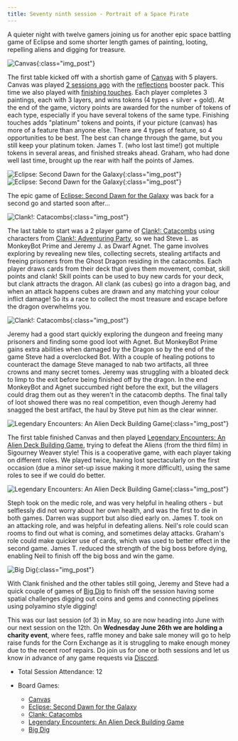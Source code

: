 ```yaml
---
title: Seventy ninth session - Portrait of a Space Pirate
---
```


A quieter night with twelve gamers joining us for another epic space battling game of Eclipse and some shorter length games of painting, looting, repelling aliens and digging for treasure.

![Canvas](/images/posts/2024_05_29/Canvas01.jpg "Canvas"){:class="img_post"}

The first table kicked off with a shortish game of [Canvas][Ca] with 5 players.  Canvas was played [2 sessions ago][77] with the [reflections][CaR] booster pack.  This time we also played with [finishing touches][CaFT]. Each player completes 3 paintings, each with 3 layers, and wins tokens (4 types + silver + gold).  At the end of the game, victory points are awarded for the number of tokens of each type, especially if you have several tokens of the same type.  Finishing touches adds "platinum" tokens and points, if your picture (canvas) has more of a feature than anyone else.  There are 4 types of feature, so 4 opportunities to be best.  The best can change through the game, but you still keep your platinum token.  James T. (who lost last time!) got multiple tokens in several areas, and finished streaks ahead.  Graham, who had done well last time, brought up the rear with half the points of James.

![Eclipse: Second Dawn for the Galaxy](/images/posts/2024_05_29/Eclipse01.jpg "Eclipse: Second Dawn for the Galaxy"){:class="img_post"}
![Eclipse: Second Dawn for the Galaxy](/images/posts/2024_05_29/Eclipse02.jpg "Eclipse: Second Dawn for the Galaxy"){:class="img_post"}

The epic game of [Eclipse: Second Dawn for the Galaxy][Ecl] was back for a second go and started soon after...

![Clank!: Catacombs](/images/posts/2024_05_29/Clank01.jpg "Clank!: Catacombs"){:class="img_post"}

The last table to start was a 2 player game of [Clank!: Catacombs][CC] using characters from [Clank!: Adventuring Party][CAP], so we had Steve L. as MonkeyBot Prime and Jeremy J. as Dwarf Agnet. The game involves exploring by revealing new tiles, collecting secrets, stealing artifacts and freeing prisoners from the Ghost Dragon residing in the catacombs. Each player draws cards from their deck that gives them movement, combat, skill points and clank! Skill points can be used to buy new cards for your deck, but clank attracts the dragon. All clank (as cubes) go into a dragon bag, and when an attack happens cubes are drawn and any matching your colour inflict damage! So its a race to collect the most treasure and escape before the dragon overwhelms you.

![Clank!: Catacombs](/images/posts/2024_05_29/Clank02.jpg "Clank!: Catacombs"){:class="img_post"}

Jeremy had a good start quickly exploring the dungeon and freeing many prisoners and finding some good loot with Agnet. But MonkeyBot Prime gains extra abilities when damaged by the Dragon so by the end of the game Steve had a overclocked Bot. With a couple of healing potions to counteract the damage Steve managed to nab two artifacts, all three crowns and many secret tomes. Jeremy was struggling with a bloated deck to limp to the exit before being finished off by the dragon. In the end MonkeyBot and Agnet succumbed right before the exit, but the villagers could drag them out as they weren't in the catacomb depths. The final tally of loot showed there was no real competition, even though Jeremy had snagged the best artifact, the haul by Steve put him as the clear winner.

![Legendary Encounters: An Alien Deck Building Game](/images/posts/2024_05_29/Aliens01.jpg "Legendary Encounters: An Alien Deck Building Game"){:class="img_post"}

The first table finished Canvas and then played [Legendary Encounters: An Alien Deck Building Game][LEA], trying to defeat the Aliens (from the third film) in Sigourney Weaver style!  This is a cooperative game, with each player taking on different roles. We played twice, having lost spectacularly on the first occasion (due a minor set-up issue making it more difficult), using the same roles to see if we could do better.

![Legendary Encounters: An Alien Deck Building Game](/images/posts/2024_05_29/Aliens02.jpg "Legendary Encounters: An Alien Deck Building Game"){:class="img_post"}

Steph took on the medic role, and was very helpful in healing others - but selflessly did not worry about her own health, and was the first to die in both games.  Darren was support but also died early on. James T. took on an attacking role, and was helpful in defeating aliens.  Neil's role could scan rooms to find out what is coming, and sometimes delay attacks. Graham's role could make quicker use of cards, which was used to better effect in the second game.   James T. reduced the strength of the big boss before dying, enabling Neil to finish off the big boss and win the game.

![Big Dig](/images/posts/2024_05_29/BigDig01.jpg "Big Dig"){:class="img_post"}

With Clank finished and the other tables still going, Jeremy and Steve had a quick couple of games of [Big Dig][BD] to finish off the session having some spatial challenges digging out coins and gems and connecting pipelines using polyamino style digging!

This was our last session (of 3) in May, so are now heading into June with our next session on the 12th. On **Wednesday June 26th we are holding a charity event**, where fees, raffle money and bake sale money will go to help raise funds for the Corn Exchange as it is struggling to make enough money due to the recent roof repairs. Do join us for one or both sessions and let us know in advance of any game requests via [Discord][Contact]. 

* Total Session Attendance: 12
* Board Games:

     * [Canvas][Ca]
     * [Eclipse: Second Dawn for the Galaxy][Ecl]
     * [Clank: Catacombs][CC]
     * [Legendary Encounters: An Alien Deck Building Game][LEA]
     * [Big Dig][BD]

[LEA]: {{site.data.BoardGameLinks.LegendaryEncountersAnAlienDeckBuildingGame.Link}}
[Ecl]: {{site.data.BoardGameLinks.EclipseSecondDawnForTheGalaxy.Link}}
[CC]: {{site.data.BoardGameLinks.ClankCatacombs.Link}}
[CAP]: {{site.data.BoardGameLinks.ClankAdventuringParty.Link}}
[Ca]: {{site.data.BoardGameLinks.Canvas.Link}}
[CaR]: {{site.data.BoardGameLinks.CanvasReflections.Link}}
[CaFT]: {{site.data.BoardGameLinks.CanvasFinishingTouches.Link}}
[BD]: {{site.data.BoardGameLinks.BigDig.Link}}

[77]: /2024/05/01/seventyseventh-session.html

[Contact]: /Contact.html
